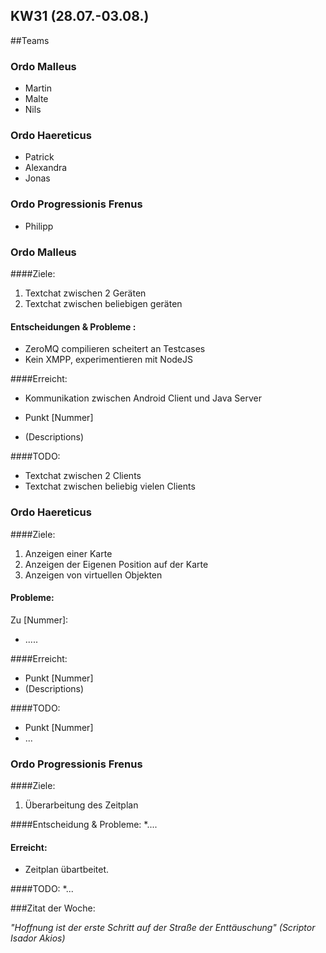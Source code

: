 ## KW31 (28.07.-03.08.)
##Teams
### Ordo Malleus
* Martin 
* Malte 
* Nils

### Ordo Haereticus
* Patrick
* Alexandra
* Jonas

### Ordo Progressionis Frenus
* Philipp
### Ordo Malleus
####Ziele:
 1. Textchat zwischen 2 Geräten
 2. Textchat zwischen beliebigen geräten

#### Entscheidungen & Probleme :
* ZeroMQ compilieren scheitert an Testcases
* Kein XMPP, experimentieren mit NodeJS

####Erreicht:
* Kommunikation zwischen Android Client und Java Server

* Punkt [Nummer]
 * (Descriptions)

####TODO:
* Textchat zwischen 2 Clients
* Textchat zwischen beliebig vielen Clients

### Ordo Haereticus
####Ziele:
 1. Anzeigen einer Karte
 2. Anzeigen der Eigenen Position auf der Karte
 3. Anzeigen von virtuellen Objekten

#### Probleme:

Zu [Nummer]: 
 * .....


####Erreicht:
* Punkt [Nummer]
 * (Descriptions)

####TODO:
* Punkt [Nummer]
* ...

### Ordo Progressionis Frenus
####Ziele:
 1. Überarbeitung des Zeitplan

####Entscheidung & Probleme:
*....

#### Erreicht:
* Zeitplan übartbeitet.

####TODO:
*...

###Zitat der Woche:

_"Hoffnung ist der erste Schritt auf der Straße der Enttäuschung" (Scriptor Isador Akios)_
